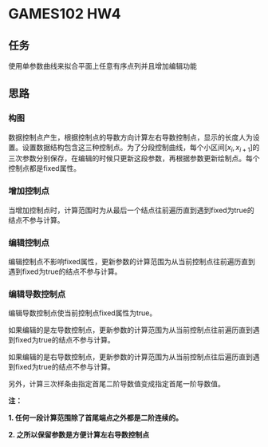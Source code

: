 # GAMES102 HW4

## 任务

使用单参数曲线来拟合平面上任意有序点列并且增加编辑功能

## 思路

### 构图

数据控制点产生，根据控制点的导数方向计算左右导数控制点，显示的长度人为设置。设置数据结构包含这三种控制点。为了分段控制曲线，每个小区间$[x_i,x_{i+1}]$的三次参数分别保存，在编辑的时候只更新这段参数，再根据参数更新绘制点。每个控制点都是fixed属性。

### 增加控制点

当增加控制点时，计算范围时为从最后一个结点往前遍历直到遇到fixed为true的结点不参与计算。

### 编辑控制点

编辑控制点不影响fixed属性，更新参数的计算范围为从当前控制点往前遍历直到遇到fixed为true的结点不参与计算。

### 编辑导数控制点

编辑导数控制点使当前控制点fixed属性为true。

如果编辑的是左导数控制点，更新参数的计算范围为从当前控制点往前遍历直到遇到fixed为true的结点不参与计算。

如果编辑的是右导数控制点，更新参数的计算范围为从当前控制点往后遍历直到遇到fixed为true的结点不参与计算。

另外，计算三次样条由指定首尾二阶导数值变成指定首尾一阶导数值。

**注：**

**1. 任何一段计算范围除了首尾端点之外都是二阶连续的。**

**2. 之所以保留参数是方便计算左右导数控制点**